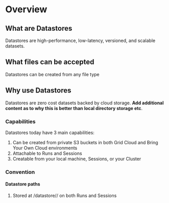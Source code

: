 # Overview

## What are Datastores

Datastores are high-performance, low-latency, versioned, and scalable datasets.

## What files can be accepted
Datastores can be created from any file type

## Why use Datastores
Datastores are zero cost datasets backed by cloud storage. **Add additional content as to why this is better than local directory storage etc**.

### Capabilities
Datastores today have 3 main capabilities:
1. Can be created from private S3 buckets in both Grid Cloud and Bring Your Own Cloud environments
2. Attachable to Runs and Sessions
3. Creatable from your local machine, Sessions, or your Cluster

### Convention
#### Datastore paths

1. Stored at /datastore/<datastore name>/<version> on both Runs and Sessions

